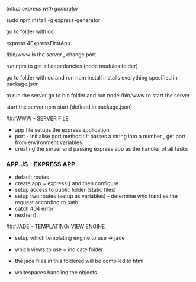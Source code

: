 
*Setup express with generator*

sudo npm install -g express-generator

go to folder with cd

express 4ExpressFirstApp

/bin/www is the server , change port

run npm to get all depedencies (node modules folder)

go to folder with cd
and run   npm install
installs everything specified in package.json

to run the server go to bin folder and run node /bin/www to start the server

start the server npm start (defined in package.json)


###WWW - SERVER FILE
* app file setups the express application
* port - initialise port method : it parses a string into a number , get port from environment variables
* creating the server and passing express app as the handler of all tasks

### APP.JS - EXPRESS APP
* default routes
* create app = express() and then configure
* setup access to public folder (static files)
* setup two routes (setup as variables) - determine who handles the request according to path
* catch 404 error
* next(err)

###JADE - TEMPLATING/ VIEW ENGINE
* setup which templating engine to use -> jade
* which views to use = indicate folder
* the jade files in this foldered will be compiled to html

* whitespaces handling the objects
